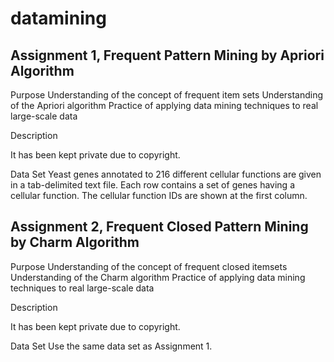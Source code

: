 # datamining
## Assignment 1, Frequent Pattern Mining by Apriori Algorithm

Purpose
Understanding of the concept of frequent item sets
Understanding of the Apriori algorithm
Practice of applying data mining techniques to real large-scale data

Description

It has been kept private due to copyright.

Data Set
Yeast genes annotated to 216 different cellular functions are given in a tab-delimited text file. Each row contains a set of genes having a cellular function. The cellular function IDs are shown at the first column.
## Assignment 2, Frequent Closed Pattern Mining by Charm Algorithm

Purpose
Understanding of the concept of frequent closed itemsets
Understanding of the Charm algorithm
Practice of applying data mining techniques to real large-scale data

Description

It has been kept private due to copyright.

Data Set
Use the same data set as Assignment 1.
